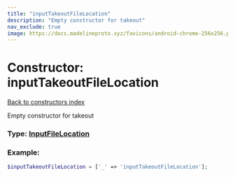 ```yaml
---
title: "inputTakeoutFileLocation"
description: "Empty constructor for takeout"
nav_exclude: true
image: https://docs.madelineproto.xyz/favicons/android-chrome-256x256.png
---
```

# Constructor: inputTakeoutFileLocation  
[Back to constructors index](/API_docs/constructors/index.md)



Empty constructor for takeout




### Type: [InputFileLocation](/API_docs/types/InputFileLocation.md)


### Example:

```php
$inputTakeoutFileLocation = ['_' => 'inputTakeoutFileLocation'];
```  
